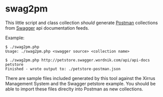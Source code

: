 swag2pm
=======

This little script and class collection *should* generate [Postman](https://github.com/a85/POSTMan-Chrome-Extension/)
collections from [Swagger](https://github.com/wordnik/swagger-spec) api documentation feeds.

Example:

```
$ ./swag2pm.php
Usage: ./swag2pm.php <swagger source> <collection name>

$ ./swag2pm.php http://petstore.swagger.wordnik.com/api/api-docs petstore
Finished - wrote output to: ./petstore-postman.json
```

There are sample files included generated by this tool against the
Xirrus Management System and the Swagger petstore example.
You should be able to import these files direclty into Postman as new collections.
